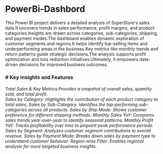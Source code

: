 # PowerBi-Dashbord
This Power BI project delivers a detailed analysis of SuperStore's sales data.It uncovers trends in sales performance, profit margins, and product categories.Insights are drawn across categories, sub-categories, shipping, and payment modes.The dashboard enables dynamic exploration of customer segments and regions.It helps identify top-selling items and underperforming areas in the business.Key metrics like monthly trends and return patterns guide strategic decisions.The analysis supports profit optimization and loss reduction initiatives.Ultimately, it empowers data-driven decisions for improved business outcomes.  


<h3> # Key insights and Features </h3>
<h6>Total Sales & Key Metrics:Provides a snapshot of overall sales, quantity sold, and total profit.</br>
Sales by Category: Highlights the contribution of each product category to total sales.
Sales by Sub-Category: Identifies the top-performing sub-categories across all products.
Sales by Ship Mode: Shows customer preference for different shipping methods.
Monthly Sales YoY: Compares sales trends year-over-year to identify seasonal patterns.
Monthly Profit YoY: Tracks profitability over time to pinpoint peak performance periods.
Sales by Segment: Analyzes customer segment contributions to overall revenue.
Sales by Payment Mode: Breaks down sales by payment type to understand customer behavior.
Region-wise Filter: Enables regional analysis for more targeted business insights.
